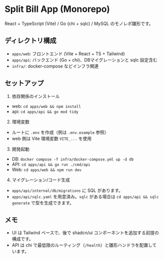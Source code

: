 # Split Bill App (Monorepo)

React + TypeScript (Vite) / Go (chi + sqlc) / MySQL のモノレポ雛形です。

## ディレクトリ構成
- `apps/web`: フロントエンド (Vite + React + TS + Tailwind)
- `apps/api`: バックエンド (Go + chi)、DBマイグレーションと sqlc 設定含む
- `infra/`: docker-compose などインフラ関連

## セットアップ

1) 依存関係のインストール
- web: `cd apps/web && npm install`
- api: `cd apps/api && go mod tidy`

2) 環境変数
- ルートに `.env` を作成（例は `.env.example` 参照）
- web 側は Vite 環境変数 `VITE_...` を使用

3) 開発起動
- DB: `docker compose -f infra/docker-compose.yml up -d db`
- API: `cd apps/api && go run ./cmd/api`
- Web: `cd apps/web && npm run dev`

4) マイグレーション/コード生成
- `apps/api/internal/db/migrations` に SQL があります。
- `apps/api/sqlc.yaml` を用意済み。`sqlc` がある場合は `cd apps/api && sqlc generate` で型を生成できます。

## メモ
- UI は Tailwind ベースで、後で shadcn/ui コンポーネントを追加する前提の構成です。
- API は chi で最低限のルーティング（`/health`）と雛形ハンドラを配置しています。
